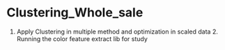 # Clustering_Whole_sale
1. Apply Clustering in multiple method and optimization in scaled data 2. Running the color feature extract lib for study
